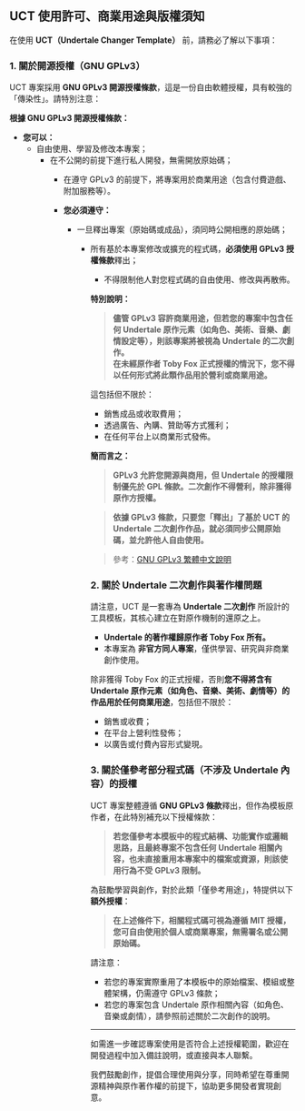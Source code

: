 ## UCT 使用許可、商業用途與版權須知

在使用 **UCT（Undertale Changer Template）** 前，請務必了解以下事項：

### 1. 關於開源授權（GNU GPLv3）

UCT 專案採用 **GNU GPLv3 開源授權條款**，這是一份自由軟體授權，具有較強的「傳染性」。請特別注意：

**根據 GNU GPLv3 開源授權條款：**

- **您可以：**
  - 自由使用、學習及修改本專案；
    - 在不公開的前提下進行私人開發，無需開放原始碼；
      - 在遵守 GPLv3 的前提下，將專案用於商業用途（包含付費遊戲、附加服務等）。

      - **您必須遵守：**
        - 一旦釋出專案（原始碼或成品），須同時公開相應的原始碼；
          - 所有基於本專案修改或擴充的程式碼，**必須使用 GPLv3 授權條款**釋出；
            - 不得限制他人對您程式碼的自由使用、修改與再散佈。

            **特別說明：**

            > **儘管 GPLv3 容許商業用途，但若您的專案中包含任何 Undertale 原作元素（如角色、美術、音樂、劇情設定等），則該專案將被視為 Undertale 的二次創作。**<br>**在未經原作者 Toby Fox 正式授權的情況下，您不得以任何形式將此類作品用於營利或商業用途。**

            這包括但不限於：
            - 銷售成品或收取費用；
            - 透過廣告、內購、贊助等方式獲利；
            - 在任何平台上以商業形式發佈。

            **簡而言之：**  
            > **GPLv3 允許您開源與商用，但 Undertale 的授權限制優先於 GPL 條款。二次創作不得營利，除非獲得原作方授權。**

            > **依據 GPLv3 條款，只要您「釋出」了基於 UCT 的 Undertale 二次創作作品，就必須同步公開原始碼，並允許他人自由使用。**

            > 參考：[GNU GPLv3 繁體中文說明](https://www.gnu.org/licenses/gpl-3.0.zh-tw.html)

            ### 2. 關於 Undertale 二次創作與著作權問題

            請注意，UCT 是一套專為 **Undertale 二次創作** 所設計的工具模板，其核心建立在對原作機制的還原之上。

            - **Undertale 的著作權歸原作者 Toby Fox 所有。**
            - 本專案為 **非官方同人專案**，僅供學習、研究與非商業創作使用。

            除非獲得 Toby Fox 的正式授權，否則**您不得將含有 Undertale 原作元素（如角色、音樂、美術、劇情等）的作品用於任何商業用途**，包括但不限於：

            - 銷售或收費；
            - 在平台上營利性發佈；
            - 以廣告或付費內容形式變現。

            ### 3. 關於僅參考部分程式碼（不涉及 Undertale 內容）的授權

            UCT 專案整體遵循 **GNU GPLv3 條款**釋出，但作為模板原作者，在此特別補充以下授權條款：

            > **若您僅參考本模板中的程式結構、功能實作或邏輯思路，且最終專案不包含任何 Undertale 相關內容，也未直接重用本專案中的檔案或資源，則該使用行為不受 GPLv3 限制。**

            為鼓勵學習與創作，對於此類「僅參考用途」，特提供以下**額外授權**：

            > **在上述條件下，相關程式碼可視為遵循 MIT 授權，您可自由使用於個人或商業專案，無需署名或公開原始碼。**

            請注意：
            - 若您的專案實際重用了本模板中的原始檔案、模組或整體架構，仍需遵守 GPLv3 條款；
            - 若您的專案包含 Undertale 原作相關內容（如角色、音樂或劇情），請參照前述關於二次創作的說明。

            ---

            如需進一步確認專案使用是否符合上述授權範圍，歡迎在開發過程中加入備註說明，或直接與本人聯繫。

            我們鼓勵創作，提倡合理使用與分享，同時希望在尊重開源精神與原作著作權的前提下，協助更多開發者實現創意。